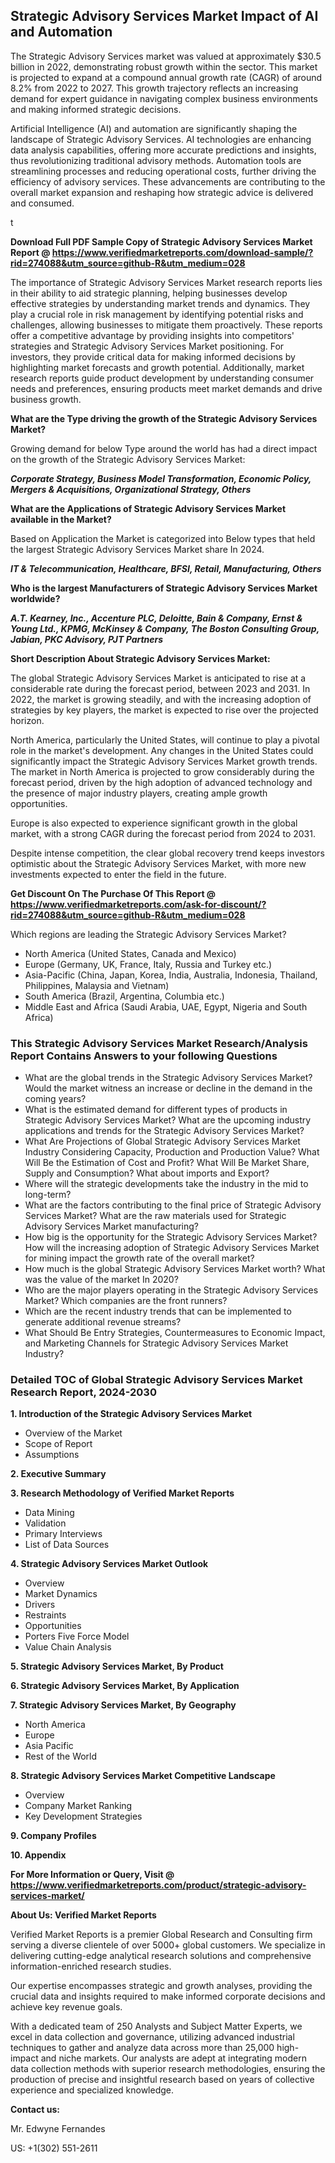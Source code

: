 <h2>Strategic Advisory Services Market Impact of AI and Automation</h2><p>The Strategic Advisory Services market was valued at approximately $30.5 billion in 2022, demonstrating robust growth within the sector. This market is projected to expand at a compound annual growth rate (CAGR) of around 8.2% from 2022 to 2027. This growth trajectory reflects an increasing demand for expert guidance in navigating complex business environments and making informed strategic decisions.</p><p>Artificial Intelligence (AI) and automation are significantly shaping the landscape of Strategic Advisory Services. AI technologies are enhancing data analysis capabilities, offering more accurate predictions and insights, thus revolutionizing traditional advisory methods. Automation tools are streamlining processes and reducing operational costs, further driving the efficiency of advisory services. These advancements are contributing to the overall market expansion and reshaping how strategic advice is delivered and consumed.</p>t</p><p id="" class=""><strong>Download Full PDF Sample Copy of Strategic Advisory Services Market Report @ <a href="https://www.verifiedmarketreports.com/download-sample/?rid=274088&utm_source=github-R&utm_medium=028" target="_blank">https://www.verifiedmarketreports.com/download-sample/?rid=274088&utm_source=github-R&utm_medium=028</a></strong></p><p>The importance of&nbsp;Strategic Advisory Services Market research reports lies in their ability to aid strategic planning, helping businesses develop effective strategies by understanding market trends and dynamics. They play a crucial role in risk management by identifying potential risks and challenges, allowing businesses to mitigate them proactively. These reports offer a competitive advantage by providing insights into competitors' strategies and Strategic Advisory Services Market positioning. For investors, they provide critical data for making informed decisions by highlighting market forecasts and growth potential. Additionally, market research reports guide product development by understanding consumer needs and preferences, ensuring products meet market demands and drive business growth.</p><p><strong>What are the&nbsp;Type driving the growth of the Strategic Advisory Services Market?</strong></p><p id="" class="">Growing demand for below Type around the world has had a direct impact on the growth of the Strategic Advisory Services Market:</p><em><strong>Corporate Strategy, Business Model Transformation, Economic Policy, Mergers & Acquisitions, Organizational Strategy, Others</strong></em></p><strong>What are the&nbsp;Applications&nbsp;of Strategic Advisory Services Market available in the Market?</strong></p><p id="" class="">Based on Application the Market is categorized into Below types that held the largest Strategic Advisory Services Market share In 2024.</p><em><strong>IT & Telecommunication, Healthcare, BFSI, Retail, Manufacturing, Others</strong></em></p><strong>Who is the largest Manufacturers of Strategic Advisory Services Market worldwide?</strong></p><p><em><strong>A.T. Kearney, Inc., Accenture PLC, Deloitte, Bain & Company, Ernst & Young Ltd., KPMG, McKinsey & Company, The Boston Consulting Group, Jabian, PKC Advisory, PJT Partners</strong></em></p><p id="" class=""><strong>Short Description About Strategic Advisory Services Market:</strong></p><p>The global Strategic Advisory Services Market is anticipated to rise at a considerable rate during the forecast period, between 2023 and 2031. In 2022, the market is growing steadily, and with the increasing adoption of strategies by key players, the market is expected to rise over the projected horizon.</p><p>North America, particularly the United States, will continue to play a pivotal role in the market's development. Any changes in the United States could significantly impact the Strategic Advisory Services Market growth trends. The market in North America is projected to grow considerably during the forecast period, driven by the high adoption of advanced technology and the presence of major industry players, creating ample growth opportunities.</p><p>Europe is also expected to experience significant growth in the global market, with a strong CAGR during the forecast period from 2024 to 2031.</p><p>Despite intense competition, the clear global recovery trend keeps investors optimistic about the Strategic Advisory Services Market, with more new investments expected to enter the field in the future.</p><p id="" class=""><strong>Get Discount On The Purchase Of This Report @ <a href="https://www.verifiedmarketreports.com/ask-for-discount/?rid=274088&utm_source=github-R&utm_medium=028" target="_blank">https://www.verifiedmarketreports.com/ask-for-discount/?rid=274088&utm_source=github-R&utm_medium=028</a></strong></p>Which regions are leading the Strategic Advisory Services Market?</p><ul><li>North America (United States, Canada and Mexico)</li><li>Europe (Germany, UK, France, Italy, Russia and Turkey etc.)</li><li>Asia-Pacific (China, Japan, Korea, India, Australia, Indonesia, Thailand, Philippines, Malaysia and Vietnam)</li><li>South America (Brazil, Argentina, Columbia etc.)</li><li>Middle East and Africa (Saudi Arabia, UAE, Egypt, Nigeria and South Africa)</li></ul><h3 id="" class="">This Strategic Advisory Services Market Research/Analysis Report Contains Answers to your following Questions</h3><ul><li>What are the global trends in the Strategic Advisory Services Market? Would the market witness an increase or decline in the demand in the coming years?</li><li>What is the estimated demand for different types of products in Strategic Advisory Services Market? What are the upcoming industry applications and trends for the Strategic Advisory Services Market?</li><li>What Are Projections of Global Strategic Advisory Services Market Industry Considering Capacity, Production and Production Value? What Will Be the Estimation of Cost and Profit? What Will Be Market Share, Supply and Consumption? What about imports and Export?</li><li>Where will the strategic developments take the industry in the mid to long-term?</li><li>What are the factors contributing to the final price of Strategic Advisory Services Market? What are the raw materials used for Strategic Advisory Services Market manufacturing?</li><li>How big is the opportunity for the Strategic Advisory Services Market? How will the increasing adoption of Strategic Advisory Services Market for mining impact the growth rate of the overall market?</li><li>How much is the global Strategic Advisory Services Market worth? What was the value of the market In 2020?</li><li>Who are the major players operating in the Strategic Advisory Services Market? Which companies are the front runners?</li><li>Which are the recent industry trends that can be implemented to generate additional revenue streams?</li><li>What Should Be Entry Strategies, Countermeasures to Economic Impact, and Marketing Channels for Strategic Advisory Services Market Industry?</li></ul><h3 id="" class="">Detailed TOC of Global Strategic Advisory Services Market Research Report, 2024-2030</h3><p id="" class=""><strong>1. Introduction of the Strategic Advisory Services Market</strong></p><ul><li>Overview of the Market</li><li>Scope of Report</li><li>Assumptions</li></ul><p id="" class=""><strong>2. Executive Summary</strong></p><p id="" class=""><strong>3. Research Methodology of Verified Market Reports</strong></p><ul><li>Data Mining</li><li>Validation</li><li>Primary Interviews</li><li>List of Data Sources</li></ul><p id="" class=""><strong>4. Strategic Advisory Services Market Outlook</strong></p><ul><li>Overview</li><li>Market Dynamics</li><li>Drivers</li><li>Restraints</li><li>Opportunities</li><li>Porters Five Force Model</li><li>Value Chain Analysis</li></ul><p id="" class=""><strong>5. Strategic Advisory Services Market, By Product</strong></p><p id="" class=""><strong>6. Strategic Advisory Services Market, By Application</strong></p><p id="" class=""><strong>7. Strategic Advisory Services Market, By Geography</strong></p><ul><li>North America</li><li>Europe</li><li>Asia Pacific</li><li>Rest of the World</li></ul><p id="" class=""><strong>8. Strategic Advisory Services Market Competitive Landscape</strong></p><ul><li>Overview</li><li>Company Market Ranking</li><li>Key Development Strategies</li></ul><p id="" class=""><strong>9. Company Profiles</strong></p><p id="" class=""><strong>10. Appendix</strong></p><p id="" class=""><strong>For More Information or Query, Visit @ <a href="https://www.verifiedmarketreports.com/product/strategic-advisory-services-market/" target="_blank">https://www.verifiedmarketreports.com/product/strategic-advisory-services-market/</a></strong></p><p id="" class=""><strong>About Us: Verified Market Reports</strong></p><p id="" class="">Verified Market Reports is a premier Global Research and Consulting firm serving a diverse clientele of over 5000+ global customers. We specialize in delivering cutting-edge analytical research solutions and comprehensive information-enriched research studies.</p><p id="" class="">Our expertise encompasses strategic and growth analyses, providing the crucial data and insights required to make informed corporate decisions and achieve key revenue goals.</p><p id="" class="">With a dedicated team of 250 Analysts and Subject Matter Experts, we excel in data collection and governance, utilizing advanced industrial techniques to gather and analyze data across more than 25,000 high-impact and niche markets. Our analysts are adept at integrating modern data collection methods with superior research methodologies, ensuring the production of precise and insightful research based on years of collective experience and specialized knowledge.</p><p id="" class=""><strong>Contact us:</strong></p><p id="" class="">Mr. Edwyne Fernandes</p><p id="" class="">US: +1(302) 551-2611</p>
